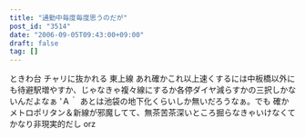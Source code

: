 ```yaml
---
title: "通勤中毎度毎度思うのだが"
post_id: "3514"
date: "2006-09-05T09:43:00+09:00"
draft: false
tag: []
---
```



ときわ台 チャリに抜かれる 東上線 あれ確かこれ以上速くするには中板橋以外にも待避駅増やすか、じゃなきゃ複々線にするか各停ダイヤ減らすかの三択しかないんだよなぁ 'Ａ｀ あとは池袋の地下化くらいしか無いだろうなぁ。でも 確かメトロポリタン＆新線が邪魔してて、無茶苦茶深いところ掘らなきゃいけなくてかなり非現実的だし orz
